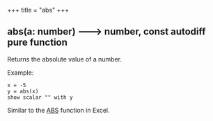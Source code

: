 +++
title = "abs"
+++

## abs(a: number) 🡒 number, const autodiff pure function

Returns the absolute value of a number.

Example:

```envision
x = -5
y = abs(x)
show scalar "" with y
```

Similar to the [ABS](https://support.office.com/en-ie/article/abs-function-3420200f-5628-4e8c-99da-c99d7c87713c) function in Excel.
